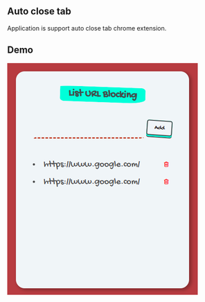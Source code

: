 ## Auto close tab 

Application is support auto close tab chrome extension.

## Demo 

![](https://raw.githubusercontent.com/piandhust/contact-icon/main/image-collection/autoclose-tab/background.png)
